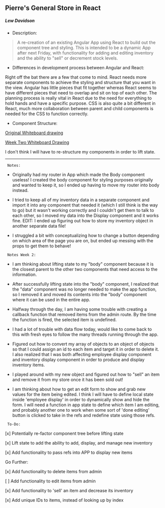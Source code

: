 ## Pierre's General Store in React
##### Lew Davidson


* Description:

 >A re-creation of an existing Angular App using React to build out the component tree and styling. This is intended to be a dynamic App after next Friday, with functionality for adding and editing inventory and the ability to "sell" or decrement stock levels.

* Differences in development process between Angular and React:

Right off the bat there are a few that come to mind. React needs more separate components to achieve the styling and structure that you want in the view. Angular has little pieces that fit together whereas React seems to have different pieces that need to overlap and sit on top of each other. The planning process is really vital in React due to the need for everything to hold hands and have a specific purpose. CSS is also quite a bit different in React, much more collaboration between parent and child components is needed for the CSS to function correctly.   

 * Component Structure:

 [Original Whiteboard drawing](https://imgur.com/a/kqzS4)

 [Week Two Whiteboard Drawing](https://imgur.com/a/kmplJ)

 I don't think I will have to re-structure my components in order to lift state.

 ___
```
 Notes:
```

* Originally had my router in App which made the Body component useless! I created the body component for styling purposes originally and wanted to keep it, so I ended up having to move my router into body instead.

* I tried to keep all of my inventory data in a separate component and import it into any component that needed it (which I still think is the way to go) but it wasn't working correctly and I couldn't get them to talk to each other, so I moved my data into the Display component and it works fine.
 EDIT: I ended up figuring out how to store my inventory object in another separate data file!

* I struggled a bit with conceptualizing how to change a button depending on which area of the page you are on, but ended up messing with the props to get them to behave!

```
 Notes Week 2:
```

* I am thinking about lifting state to my "body" component because it is the closest parent to the other two components that need access to the information.

* After successfully lifting state into the "body" component, I realized that the "data" component was no longer needed to make the app function, so I removed it and moved its contents into the "body" component where it can be used in the entire app.

* Halfway through the day, I am having some trouble with creating a callback function that removed items from the admin route. By the time the function is fired, the selected item is undefined.

* I had a lot of trouble with data flow today, would like to come back to this with fresh eyes to follow the many threads running through the app.

* Figured out how to convert my array of objects to an object of objects so that I could assign an id to each item and target it in order to delete it. I also realized that I was both affecting employee display component and inventory display component in order to produce and display inventory items.

* I played around with my new object and figured out how to "sell" an item and remove it from my store once it has been sold out!

* I am thinking about how to get an edit form to show and grab new values for the item being edited. I think I will have to define local state inside 'employee display' in order to dynamically show and hide the form. I will need a function in app state to define which item I am editing, and probably another one to work when some sort of 'done editing' button is clicked to take in the refs and redefine state using those refs.

```
 To-Do:
```

[x] Potentially re-factor component tree before lifting state

[x] Lift state to add the ability to add, display, and manage new inventory

[x] Add functionality to pass refs into APP to display new items

 Go Further:

 [x] Add functionality to delete items from admin

 [ ] Add functionality to edit items from admin

 [x] Add functionality to 'sell' an item and decrease its inventory

 [x] Add unique IDs to items, instead of looking up by index

